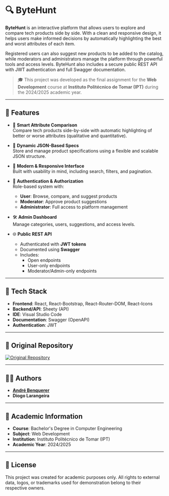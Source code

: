 # 🔍 ByteHunt

**ByteHunt** is an interactive platform that allows users to explore and compare tech products side by side. With a clean and responsive design, it helps users make informed decisions by automatically highlighting the best and worst attributes of each item. 

Registered users can also suggest new products to be added to the catalog, while moderators and administrators manage the platform through powerful tools and access levels. ByteHunt also includes a secure public REST API with JWT authentication and full Swagger documentation.

> 🎓 This project was developed as the final assignment for the **Web Development** course at **Instituto Politécnico de Tomar (IPT)** during the 2024/2025 academic year.

---

## 🚀 Features

- 🧠 **Smart Attribute Comparison**  
  Compare tech products side-by-side with automatic highlighting of better or worse attributes (qualitative and quantitative).

- 📂 **Dynamic JSON-Based Specs**  
  Store and manage product specifications using a flexible and scalable JSON structure.

- 📱 **Modern & Responsive Interface**  
  Built with usability in mind, including search, filters, and pagination.

- 🔐 **Authentication & Authorization**  
  Role-based system with:
  - **User**: Browse, compare, and suggest products  
  - **Moderator**: Approve product suggestions  
  - **Administrator**: Full access to platform management

- 🛠️ **Admin Dashboard**  
  Manage categories, users, suggestions, and access levels.

- 🌐 **Public REST API**  
  - Authenticated with **JWT tokens**  
  - Documented using **Swagger**  
  - Includes:
    - Open endpoints
    - User-only endpoints
    - Moderator/Admin-only endpoints

---

## 🧰 Tech Stack

- **Frontend**: React, React-Bootstrap, React-Router-DOM, React-Icons
- **Backend/API**: Sheety (API)
- **IDE**: Visual Studio Code
- **Documentation**: Swagger (OpenAPI)
- **Authentication**: JWT

---

## 🔗 Original Repository

[![Original Repository](https://img.shields.io/badge/GitHub-ByteHunt-blue?logo=github)](https://github.com/Benquerer/byte-hunt)

---

## 🧑‍💻 Authors

- [**André Benquerer**](https://github.com/Benquerer)  
- **Diogo Larangeira**

---

## 🏫 Academic Information

- **Course**: Bachelor's Degree in Computer Engineering  
- **Subject**: Web Development  
- **Institution**: Instituto Politécnico de Tomar (IPT)  
- **Academic Year**: 2024/2025

---

## 📄 License

This project was created for academic purposes only. All rights to external data, logos, or trademarks used for demonstration belong to their respective owners.
